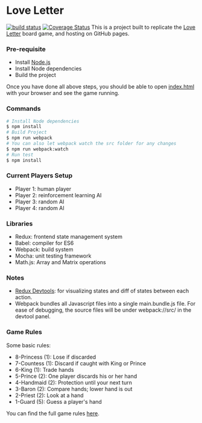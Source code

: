 # Love Letter
[![build status](https://img.shields.io/travis/gges5110/LoveLetter/master.svg)](https://travis-ci.org/gges5110/LoveLetter)
[![Coverage Status](https://coveralls.io/repos/github/gges5110/LoveLetter/badge.svg?branch=master&service=github)](https://coveralls.io/github/gges5110/LoveLetter?branch=master)
This is a project built to replicate the [Love Letter](https://boardgamegeek.com/boardgame/129622/love-letter) board game, and hosting on GitHub pages.

### Pre-requisite
* Install [Node.js](https://nodejs.org/en/)
* Install Node dependencies
* Build the project

Once you have done all above steps, you should be able to open [index.html](./index.html) with your browser and see the game running.

### Commands
```bash
# Install Node dependencies
$ npm install
# Build Project
$ npm run webpack
# You can also let webpack watch the src folder for any changes
$ npm run webpack:watch
# Run test
$ npm install
```

### Current Players Setup
* Player 1: human player
* Player 2: reinforcement learning AI
* Player 3: random AI
* Player 4: random AI

### Libraries
* Redux: frontend state management system
* Babel: compiler for ES6
* Webpack: build system
* Mocha: unit testing framework
* Math.js: Array and Matrix operations

### Notes
* [Redux Devtools](http://extension.remotedev.io/): for visualizing states and diff of states between each action.
* Webpack bundles all Javascript files into a single main.bundle.js file. For ease of debugging, the source files will be under webpack://src/ in the devtool panel.

### Game Rules
Some basic rules:
* 8-Princess (1): Lose if discarded
* 7-Countess (1): Discard if caught with King or Prince
* 6-King (1): Trade hands
* 5-Prince (2): One player discards his or her hand
* 4-Handmaid (2): Protection until your next turn
* 3-Baron (2): Compare hands; lower hand is out
* 2-Priest (2): Look at a hand
* 1-Guard (5): Guess a player's hand

You can find the full game rules [here](http://online.fliphtml5.com/mvgr/hyvg/#p=18).